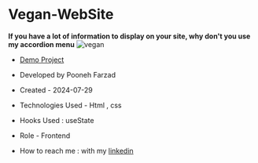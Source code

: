 # Vegan-WebSite

**If you have a lot of information to display on your site, why don't you use my accordion menu**
![vegan](https://github.com/user-attachments/assets/35bcb2c3-0344-4c14-8251-7c32155491e0)



- [Demo Project](https://pooneh-farzad.github.io/Vegan-WebSite/)

- Developed by Pooneh Farzad

- Created - 2024-07-29

- Technologies Used - Html , css 

- Hooks Used : useState 

- Role - Frontend

- How to reach me : with my [linkedin](https://www.linkedin.com/in/pooneh-farzad-75452a72/)
